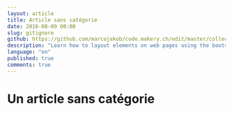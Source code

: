 ```yaml
---
layout: article
title: Article sans catégorie
date: 2016-08-09 00:00
slug: gitignore
github: https://github.com/marcojakob/code.makery.ch/edit/master/collections/library/more-html-css-en-icons.md
description: "Learn how to layout elements on web pages using the bootstrap grid."
language: "en"
published: true
comments: true
---
```


# Un article sans catégorie